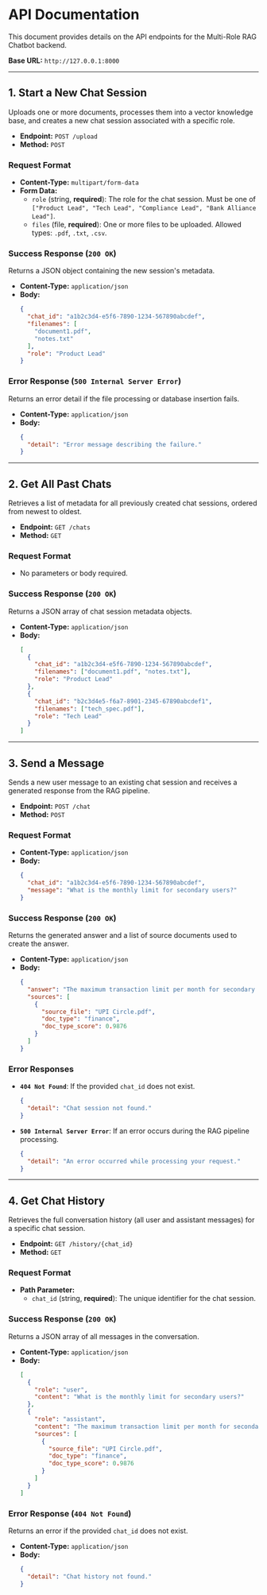 # API Documentation

This document provides details on the API endpoints for the Multi-Role RAG Chatbot backend.

**Base URL:** `http://127.0.0.1:8000`

---

## 1. Start a New Chat Session

Uploads one or more documents, processes them into a vector knowledge base, and creates a new chat session associated with a specific role.

-   **Endpoint:** `POST /upload`
-   **Method:** `POST`

### Request Format

-   **Content-Type:** `multipart/form-data`
-   **Form Data:**
    -   `role` (string, **required**): The role for the chat session. Must be one of `["Product Lead", "Tech Lead", "Compliance Lead", "Bank Alliance Lead"]`.
    -   `files` (file, **required**): One or more files to be uploaded. Allowed types: `.pdf`, `.txt`, `.csv`.

### Success Response (`200 OK`)

Returns a JSON object containing the new session's metadata.

-   **Content-Type:** `application/json`
-   **Body:**
    ```json
    {
      "chat_id": "a1b2c3d4-e5f6-7890-1234-567890abcdef",
      "filenames": [
        "document1.pdf",
        "notes.txt"
      ],
      "role": "Product Lead"
    }
    ```

### Error Response (`500 Internal Server Error`)

Returns an error detail if the file processing or database insertion fails.

-   **Content-Type:** `application/json`
-   **Body:**
    ```json
    {
      "detail": "Error message describing the failure."
    }
    ```

---

## 2. Get All Past Chats

Retrieves a list of metadata for all previously created chat sessions, ordered from newest to oldest.

-   **Endpoint:** `GET /chats`
-   **Method:** `GET`

### Request Format

-   No parameters or body required.

### Success Response (`200 OK`)

Returns a JSON array of chat session metadata objects.

-   **Content-Type:** `application/json`
-   **Body:**
    ```json
    [
      {
        "chat_id": "a1b2c3d4-e5f6-7890-1234-567890abcdef",
        "filenames": ["document1.pdf", "notes.txt"],
        "role": "Product Lead"
      },
      {
        "chat_id": "b2c3d4e5-f6a7-8901-2345-67890abcdef1",
        "filenames": ["tech_spec.pdf"],
        "role": "Tech Lead"
      }
    ]
    ```

---

## 3. Send a Message

Sends a new user message to an existing chat session and receives a generated response from the RAG pipeline.

-   **Endpoint:** `POST /chat`
-   **Method:** `POST`

### Request Format

-   **Content-Type:** `application/json`
-   **Body:**
    ```json
    {
      "chat_id": "a1b2c3d4-e5f6-7890-1234-567890abcdef",
      "message": "What is the monthly limit for secondary users?"
    }
    ```

### Success Response (`200 OK`)

Returns the generated answer and a list of source documents used to create the answer.

-   **Content-Type:** `application/json`
-   **Body:**
    ```json
    {
      "answer": "The maximum transaction limit per month for secondary users is **₹15,000**.",
      "sources": [
        {
          "source_file": "UPI Circle.pdf",
          "doc_type": "finance",
          "doc_type_score": 0.9876
        }
      ]
    }
    ```

### Error Responses

-   **`404 Not Found`**: If the provided `chat_id` does not exist.
    ```json
    {
      "detail": "Chat session not found."
    }
    ```
-   **`500 Internal Server Error`**: If an error occurs during the RAG pipeline processing.
    ```json
    {
      "detail": "An error occurred while processing your request."
    }
    ```

---

## 4. Get Chat History

Retrieves the full conversation history (all user and assistant messages) for a specific chat session.

-   **Endpoint:** `GET /history/{chat_id}`
-   **Method:** `GET`

### Request Format

-   **Path Parameter:**
    -   `chat_id` (string, **required**): The unique identifier for the chat session.

### Success Response (`200 OK`)

Returns a JSON array of all messages in the conversation.

-   **Content-Type:** `application/json`
-   **Body:**
    ```json
    [
      {
        "role": "user",
        "content": "What is the monthly limit for secondary users?"
      },
      {
        "role": "assistant",
        "content": "The maximum transaction limit per month for secondary users is **₹15,000**.",
        "sources": [
          {
            "source_file": "UPI Circle.pdf",
            "doc_type": "finance",
            "doc_type_score": 0.9876
          }
        ]
      }
    ]
    ```

### Error Response (`404 Not Found`)

Returns an error if the provided `chat_id` does not exist.

-   **Content-Type:** `application/json`
-   **Body:**
    ```json
    {
      "detail": "Chat history not found."
    }
    ```